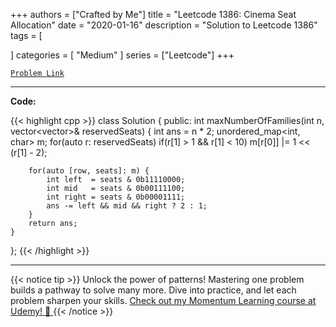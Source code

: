 
+++
authors = ["Crafted by Me"]
title = "Leetcode 1386: Cinema Seat Allocation"
date = "2020-01-16"
description = "Solution to Leetcode 1386"
tags = [
    
]
categories = [
    "Medium"
]
series = ["Leetcode"]
+++



[`Problem Link`](https://leetcode.com/problems/cinema-seat-allocation/description/)

---

**Code:**

{{< highlight cpp >}}
class Solution {
public:
    int maxNumberOfFamilies(int n, vector<vector<int>>& reservedSeats) {
        int ans = n * 2;
        unordered_map<int, char> m;
        for(auto r: reservedSeats)
            if(r[1] > 1 && r[1] < 10)
                m[r[0]] |= 1 << (r[1] - 2);
        
        for(auto [row, seats]: m) {
            int left  = seats & 0b11110000;
            int mid   = seats & 0b00111100;
            int right = seats & 0b00001111;
            ans -= left && mid && right ? 2 : 1;
        }
        return ans;
    }
};
{{< /highlight >}}


---


{{< notice tip >}}
Unlock the power of patterns! Mastering one problem builds a pathway to solve many more. Dive into practice, and let each problem sharpen your skills. [Check out my Momentum Learning course at Udemy! 🚀 ](https://www.udemy.com/course/algorithms-and-data-structures-in-cpp/)
{{< /notice >}}


